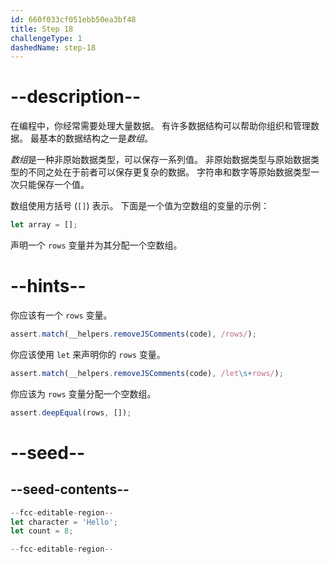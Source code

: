 ```yaml
---
id: 660f033cf051ebb50ea3bf48
title: Step 18
challengeType: 1
dashedName: step-18
---
```


# --description--

在编程中，你经常需要处理大量数据。 有许多数据结构可以帮助你组织和管理数据。 最基本的数据结构之一是<dfn>数组</dfn>。

<dfn>数组</dfn>是一种非原始数据类型，可以保存一系列值。 非原始数据类型与原始数据类型的不同之处在于前者可以保存更复杂的数据。 字符串和数字等原始数据类型一次只能保存一个值。

数组使用方括号 (`[]`) 表示。 下面是一个值为空数组的变量的示例：

```js
let array = [];
```

声明一个 `rows` 变量并为其分配一个空数组。

# --hints--

你应该有一个 `rows` 变量。

```js
assert.match(__helpers.removeJSComments(code), /rows/);
```

你应该使用 `let` 来声明你的 `rows` 变量。

```js
assert.match(__helpers.removeJSComments(code), /let\s+rows/);
```

你应该为 `rows` 变量分配一个空数组。

```js
assert.deepEqual(rows, []);
```


# --seed--

## --seed-contents--

```js
--fcc-editable-region--
let character = 'Hello';
let count = 8;

--fcc-editable-region--
```
